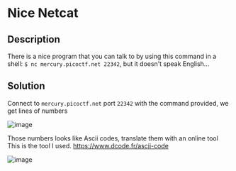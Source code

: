 # Nice Netcat
## Description 
There is a nice program that you can talk to by using this command in a shell: `$ nc mercury.picoctf.net 22342`, but it doesn't speak English...
## Solution
Connect to `mercury.picoctf.net` port `22342` with the command provided, we get lines of numbers

![image](https://user-images.githubusercontent.com/70738420/178280328-1167525e-e762-4e87-9050-09b0a02841e2.png)

Those numbers looks like Ascii codes, translate them with an online tool
This is the tool I used. https://www.dcode.fr/ascii-code

![image](https://user-images.githubusercontent.com/70738420/178280675-7f8e0881-6b5c-4678-bab1-3e71b2102453.png)